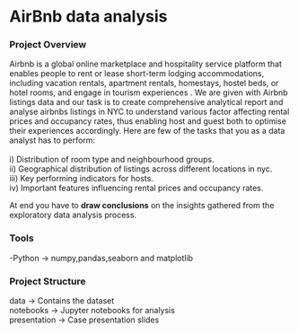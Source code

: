# AirBnb data analysis

### Project Overview

Airbnb is a global online marketplace and hospitality service platform that enables people to rent or lease short-term lodging accommodations, including vacation rentals, apartment rentals, homestays, hostel beds, or hotel rooms, and engage in tourism experiences .
We are given with Airbnb listings data and our task is to create comprehensive analytical report and analyse airbnbs listings in NYC to understand various factor affecting rental prices and occupancy rates, thus enabling host and guest both to optimise their experiences accordingly. Here are few of the tasks that you as a data analyst has to perform:<br><br>
i)	 Distribution of room type and neighbourhood groups.<br>
ii)	 Geographical distribution of listings across different locations in nyc.<br>
iii) Key performing indicators for hosts.<br>
iv)	 Important features influencing rental prices and occupancy rates.

At end you have to **draw conclusions** on the insights gathered from the exploratory data analysis process.
### Tools
-Python -> numpy,pandas,seaborn and matplotlib

### Project Structure
data -> Contains the dataset<br>
notebooks -> Jupyter notebooks for analysis<br>
presentation -> Case presentation slides<br>

